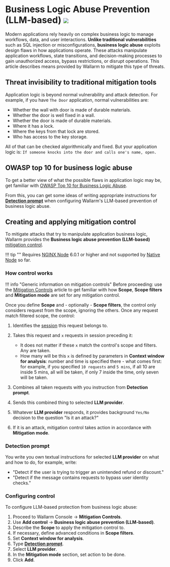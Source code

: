 # Business Logic Abuse Prevention (LLM-based) <a href="../../about-wallarm/subscription-plans/#waap-and-advanced-api-security"><img src="../../images/api-security-tag.svg" style="border: none;"></a>

Modern applications rely heavily on complex business logic to manage workflows, data, and user interactions. **Unlike traditional vulnerabilities** such as SQL injection or misconfigurations, **business logic abuse** exploits design flaws in how applications operate. These attacks manipulate application workflows, state transitions, and decision-making processes to gain unauthorized access, bypass restrictions, or disrupt operations. This article describes means provided by Wallarm to mitigate this type of threats.

## Threat invisibility to traditional mitigation tools

Application logic is beyond normal vulnerability and attack detection. For example, if you have `The Door` application, normal vulnerabilities are:

* Whether the wall with door is made of durable materials.
* Whether the door is well fixed in a wall.
* Whether the door is made of durable materials.
* Where it has a lock.
* Where the keys from that lock are stored.
* Who has access to the key storage.

All of that can be checked algorithmically and fixed. But your application logic is: `If someone knocks into the door and calls one's name, open.`

## OWASP top 10 for business logic abuse

To get a better view of what the possible flaws in application logic may be, get familiar with [OWASP Top 10 for Business Logic Abuse](https://owasp.org/www-project-top-10-for-business-logic-abuse/).

From this, you can get some ideas of writing appropriate instructions for [**Detection prompt**](#detection-prompt) when configuring Wallarm's LLM-based prevention of business logic abuse.

## Creating and applying mitigation control

To mitigate attacks that try to manipulate application business logic, Wallarm provides the **Business logic abuse prevention (LLM-based)** [mitigation control](../about-wallarm/mitigation-controls-overview.md).

!!! tip ""
    Requires [NGINX Node](../installation/nginx-native-node-internals.md#nginx-node) 6.0.1 or higher and not supported by [Native Node](../installation/nginx-native-node-internals.md#native-node) so far.

### How control works

!!! info "Generic information on mitigation controls"
    Before proceeding: use the [Mitigation Controls](../about-wallarm/mitigation-controls-overview.md#configuration) article to get familiar with how **Scope**, **Scope filters** and **Mitigation mode** are set for any mitigation control.

Once you define **Scope** and - optionally - **Scope filters**, the control only considers request from the scope, ignoring the others. Once any request match filtered scope, the control:

1. Identifies the [session](../api-sessions/overview.md) this request belongs to.
1. Takes this request and `x` requests in session preceding it:

    * It does not matter if these `x` match the control's scope and filters. Any are taken.
    * How many will be this `x` is defined by parameters in **Context window for analysis**: number and time is specified there - what comes first: for example, if you specified `10 requests` and `5 mins`, if all 10 are inside 5 mins, all will be taken, if only 7 inside the time, only seven will be taken.

1. Combines all taken requests with you instruction from **Detection prompt**.
1. Sends this combined thing to selected **LLM provider**.
1. Whatever **LLM provider** responds, it provides background `Yes/No` decision to the question "Is it an attack?"
1. If it is an attack, mitigation control takes action in accordance with **Mitigation mode**.

### Detection prompt

You write you own textual instructions for selected **LLM provider** on what and how to do, for example, write:

* "Detect if the user is trying to trigger an unintended refund or discount."
* "Detect if the message contains requests to bypass user identity checks."

### Configuring control

To configure LLM-based protection from business logic abuse:

1. Proceed to Wallarm Console → **Mitigation Controls**.
1. Use **Add control** → **Business logic abuse prevention (LLM-based)**.
1. Describe the **Scope** to apply the mitigation control to.
1. If necessary, define advanced conditions in **Scope filters**.
1. Set **Context window for analysis**.
1. Type [**Detection prompt**](#detection-prompt).
1. Select **LLM provider**.
1. In the **Mitigation mode** section, set action to be done.
1. Click **Add**.

<!--details TBD-->

<!--#### Mitigation control examples

TBD

### Viewing detected attacks in API Sessions

TBD-->
